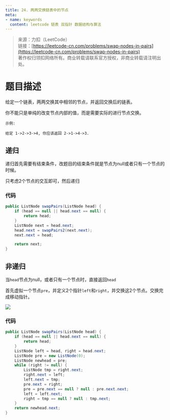 ```yaml
---
title: 24. 两两交换链表中的节点
meta:
- name: keywords
  content: leetcode 链表 双指针 数据结构与算法
---
```


> 来源：力扣（LeetCode）  
链接：[https://leetcode-cn.com/problems/swap-nodes-in-pairs](https://leetcode-cn.com/problems/swap-nodes-in-pairs)  
著作权归领扣网络所有。商业转载请联系官方授权，非商业转载请注明出处。

# 题目描述
给定一个链表，两两交换其中相邻的节点，并返回交换后的链表。

你不能只是单纯的改变节点内部的值，而是需要实际的进行节点交换。

```
示例:

给定 1->2->3->4, 你应该返回 2->1->4->3.
```

## 递归

递归首先需要有结束条件，改题目的结束条件就是节点为null或者只有一个节点的时候。

只考虑2个节点的交互即可，然后递归

### 代码
```java
public ListNode swapPairs(ListNode head) {
    if (head == null || head.next == null) {
        return head;
    }
    ListNode next = head.next;
    head.next = swapPairs2(next.next);
    next.next = head;

    return next;
}
```

## 非递归
当`head`节点为null，或者只有一个节点时，直接返回`head`

首先虚拟一个节点`pre`，并定义2个指针`left`和`right`，并交换这2个节点。交换完成移动指针。

![](/img/leetcode-24.gif)

### 代码
```java
public ListNode swapPairs(ListNode head) {
    if (head == null || head.next == null) {
        return head;
    }
    ListNode left = head, right = head.next;
    ListNode pre = new ListNode(0);
    ListNode newhead = pre;
    while (right != null) {
        ListNode tmp = right.next;
        right.next = left;
        left.next = tmp;
        pre.next = right;
        pre = pre.next == null ? null : pre.next.next;
        left = left.next;
        right = tmp == null ? null : tmp.next;
    }
    return newhead.next;
}
```